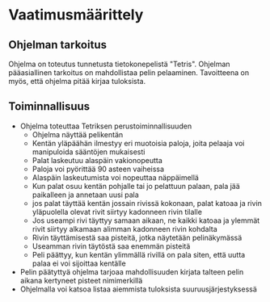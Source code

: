 # Vaatimusmäärittely

## Ohjelman tarkoitus

Ohjelma on toteutus tunnetusta tietokonepelistä "Tetris". Ohjelman pääasiallinen tarkoitus on mahdollistaa pelin pelaaminen. Tavoitteena on myös, että
ohjelma pitää kirjaa tuloksista.

## Toiminnallisuus

 - Ohjelma toteuttaa Tetriksen perustoiminnallisuuden
   - Ohjelma näyttää pelikentän
   - Kentän yläpäähän ilmestyy eri muotoisia paloja, joita pelaaja voi manipuloida sääntöjen mukaisesti
   - Palat laskeutuu alaspäin vakionopeutta
   - Paloja voi pyörittää 90 asteen vaiheissa
   - Alaspäin laskeutumista voi nopeuttaa näppäimellä
   - Kun palat osuu kentän pohjalle tai jo pelattuun palaan, pala jää paikalleen ja annetaan uusi pala
   - jos palat täyttää kentän jossain rivissä kokonaan, palat katoaa ja rivin yläpuolella olevat rivit siirtyy kadonneen rivin tilalle
   - Jos useampi rivi täyttyy samaan aikaan, ne kaikki katoaa ja ylemmät rivit siirtyy alkamaan alimman kadonneen rivin kohdalta
   - Rivin täyttämisestä saa pisteitä, jotka näytetään pelinäkymässä
   - Useamman rivin täytöstä saa enemmän pisteitä
   - Peli päättyy, kun kentän ylimmällä rivillä on pala siten, että uutta palaa ei voi sijoittaa kentälle
 - Pelin päätyttyä ohjelma tarjoaa mahdollisuuden kirjata talteen pelin aikana kertyneet pisteet nimimerkillä
 - Ohjelmalla voi katsoa listaa aiemmista tuloksista suuruusjärjestyksessä
